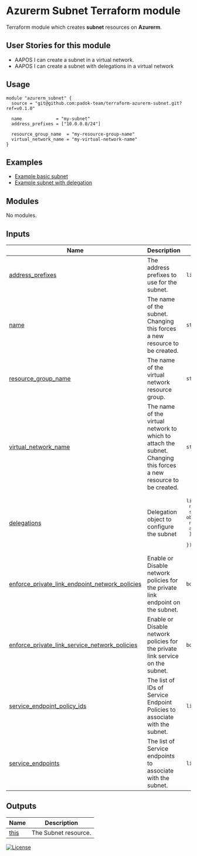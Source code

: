 # Azurerm Subnet Terraform module

Terraform module which creates **subnet** resources on **Azurerm**.

## User Stories for this module

- AAPOS I can create a subnet in a virtual network.
- AAPOS I can create a subnet with delegations in a virtual network

## Usage

```hcl
module "azurerm_subnet" {
  source = "git@github.com:padok-team/terraform-azurerm-subnet.git?ref=v0.1.0"

  name             = "my-subnet"
  address_prefixes = ["10.0.0.0/24"]

  resource_group_name  = "my-resource-group-name"
  virtual_network_name = "my-virtual-network-name"
}
```

## Examples

- [Example basic subnet](examples/basic/main.tf)
- [Example subnet with delegation](examples/subnet_with_delegation/main.tf)

<!-- BEGIN_TF_DOCS -->
## Modules

No modules.

## Inputs

| Name | Description | Type | Default | Required |
|------|-------------|------|---------|:--------:|
| <a name="input_address_prefixes"></a> [address\_prefixes](#input\_address\_prefixes) | The address prefixes to use for the subnet. | `list(string)` | n/a | yes |
| <a name="input_name"></a> [name](#input\_name) | The name of the subnet. Changing this forces a new resource to be created. | `string` | n/a | yes |
| <a name="input_resource_group_name"></a> [resource\_group\_name](#input\_resource\_group\_name) | The name of the virtual network resource group. | `string` | n/a | yes |
| <a name="input_virtual_network_name"></a> [virtual\_network\_name](#input\_virtual\_network\_name) | The name of the virtual network to which to attach the subnet. Changing this forces a new resource to be created. | `string` | n/a | yes |
| <a name="input_delegations"></a> [delegations](#input\_delegations) | Delegation object to configure the subnet | <pre>list(object({<br>    name = string<br>    service_delegation = object({<br>      name    = string<br>      actions = list(string)<br>    })<br>  }))</pre> | `null` | no |
| <a name="input_enforce_private_link_endpoint_network_policies"></a> [enforce\_private\_link\_endpoint\_network\_policies](#input\_enforce\_private\_link\_endpoint\_network\_policies) | Enable or Disable network policies for the private link endpoint on the subnet. | `bool` | `false` | no |
| <a name="input_enforce_private_link_service_network_policies"></a> [enforce\_private\_link\_service\_network\_policies](#input\_enforce\_private\_link\_service\_network\_policies) | Enable or Disable network policies for the private link service on the subnet. | `bool` | `false` | no |
| <a name="input_service_endpoint_policy_ids"></a> [service\_endpoint\_policy\_ids](#input\_service\_endpoint\_policy\_ids) | The list of IDs of Service Endpoint Policies to associate with the subnet. | `list(string)` | `null` | no |
| <a name="input_service_endpoints"></a> [service\_endpoints](#input\_service\_endpoints) | The list of Service endpoints to associate with the subnet. | `list(string)` | `null` | no |

## Outputs

| Name | Description |
|------|-------------|
| <a name="output_this"></a> [this](#output\_this) | The Subnet resource. |
<!-- END_TF_DOCS -->

[![License](https://img.shields.io/badge/License-Apache_2.0-blue.svg)](https://opensource.org/licenses/Apache-2.0)
